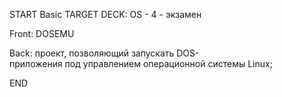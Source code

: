 START
Basic
TARGET DECK: OS - 4 - экзамен

Front: DOSEMU  

Back: проект, позволяющий запускать DOS-приложения под управлением операционной системы Linux;
<!--ID: 1663427618520-->
END 